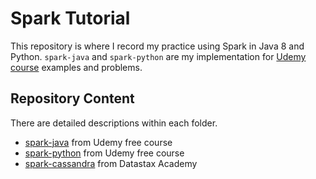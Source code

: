 # Spark Tutorial

This repository is where I record my practice using Spark in Java 8 and Python. `spark-java` and `spark-python` are my implementation for [Udemy course](https://www.udemy.com/apache-spark-course-with-java/) examples and problems. 

## Repository Content

There are detailed descriptions within each folder.

* [spark-java](./spark-java) from Udemy free course
* [spark-python](./spark-python) from Udemy free course
* [spark-cassandra](./spark-cassandra) from Datastax Academy
